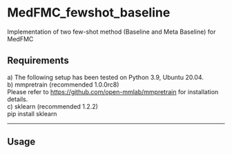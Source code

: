 # MedFMC_fewshot_baseline
Implementation of two few-shot method (Baseline and Meta Baseline) for MedFMC

## Requirements
a) The following setup has been tested on Python 3.9, Ubuntu 20.04.  
b) mmpretrain (recommended 1.0.0rc8)  
      Please refer to https://github.com/open-mmlab/mmpretrain for installation details.     
c) sklearn (recommended 1.2.2)  
      pip install sklearn  
****
## Usage 


